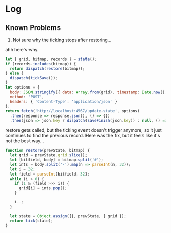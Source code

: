 # Log

## Known Problems

1. Not sure why the ticking stops after restoring...

ahh here's why.
```javascript
let { grid, bitmap, records } = state();
if (records.includes(bitmap)) {
  return dispatch(restore(bitmap));
} else {
  dispatch(tickSave());
}
let options = {
  body: JSON.stringify({ data: Array.from(grid), timestamp: Date.now(), key: bitmap }),
  method: 'POST',
  headers: { 'Content-Type': 'application/json' }
};
return fetch('http://localhost:4567/update-state', options)
  .then(response => response.json(), () => {})
  .then(json => json.key ? dispatch(saveFinish(json.key)) : null, () => {});
```

restore gets called, but the ticking event doesn't trigger anymore, so it just continues to find
the previous record. Here was the fix, but it feels like it's not the best way...

```javascript
function restore(prevState, bitmap) {
  let grid = prevState.grid.slice();
  let [bitfield, body] = bitmap.split('#');
  let ints = body.split('-').map(n => parseInt(n, 32));
  let i = 32;
  let field = parseInt(bitfield, 32);
  while (i > 0) {
    if (1 & (field >>> i)) {
      grid[i] = ints.pop();
    }

    i--;
  }

  let state = Object.assign({}, prevState, { grid });
  return tick(state);
}
```

